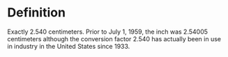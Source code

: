 # Definition

Exactly 2.540 centimeters. Prior to July 1, 1959, the inch was 2.54005
centimeters although the conversion factor 2.540 has actually been in
use in industry in the United States since 1933.
